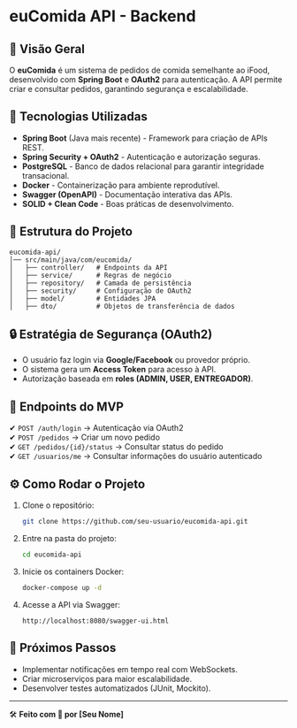 # euComida API - Backend

## 📌 Visão Geral
O **euComida** é um sistema de pedidos de comida semelhante ao iFood, desenvolvido com **Spring Boot** e **OAuth2** para autenticação. A API permite criar e consultar pedidos, garantindo segurança e escalabilidade.

## 🚀 Tecnologias Utilizadas
- **Spring Boot** (Java mais recente) - Framework para criação de APIs REST.
- **Spring Security + OAuth2** - Autenticação e autorização seguras.
- **PostgreSQL** - Banco de dados relacional para garantir integridade transacional.
- **Docker** - Containerização para ambiente reprodutível.
- **Swagger (OpenAPI)** - Documentação interativa das APIs.
- **SOLID + Clean Code** - Boas práticas de desenvolvimento.

## 📂 Estrutura do Projeto
```
eucomida-api/
│── src/main/java/com/eucomida/
│   ├── controller/   # Endpoints da API
│   ├── service/      # Regras de negócio
│   ├── repository/   # Camada de persistência
│   ├── security/     # Configuração de OAuth2
│   ├── model/        # Entidades JPA
│   ├── dto/          # Objetos de transferência de dados
```

## 🔒 Estratégia de Segurança (OAuth2)
- O usuário faz login via **Google/Facebook** ou provedor próprio.
- O sistema gera um **Access Token** para acesso à API.
- Autorização baseada em **roles (ADMIN, USER, ENTREGADOR)**.

## 📌 Endpoints do MVP
✔ `POST /auth/login` → Autenticação via OAuth2  
✔ `POST /pedidos` → Criar um novo pedido  
✔ `GET /pedidos/{id}/status` → Consultar status do pedido  
✔ `GET /usuarios/me` → Consultar informações do usuário autenticado
## ⚙️ Como Rodar o Projeto
1. Clone o repositório:
   ```bash
   git clone https://github.com/seu-usuario/eucomida-api.git
   ```
2. Entre na pasta do projeto:
   ```bash
   cd eucomida-api
   ```
3. Inicie os containers Docker:
   ```bash
   docker-compose up -d
   ```
4. Acesse a API via Swagger:
   ```
   http://localhost:8080/swagger-ui.html
   ```

## 📌 Próximos Passos
- Implementar notificações em tempo real com WebSockets.
- Criar microserviços para maior escalabilidade.
- Desenvolver testes automatizados (JUnit, Mockito).

---
🛠 **Feito com 💙 por [Seu Nome]**
